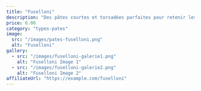 ```yaml
---
title: "Fuselloni"
description: "Des pâtes courtes et torsadées parfaites pour retenir les sauces riches."
price: 6.00
category: "types-pates"
image:
  src: "/images/pates-fuselloni.png"
  alt: "Fuselloni"
gallery:
  - src: "/images/fuselloni-galerie1.png"
    alt: "Fuselloni Image 1"
  - src: "/images/fuselloni-galerie2.png"
    alt: "Fuselloni Image 2"
affiliateUrl: "https://example.com/fuselloni"
---
```

